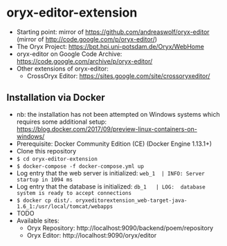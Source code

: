 # oryx-editor-extension
* Starting point: mirror of https://github.com/andreaswolf/oryx-editor (mirror of http://code.google.com/p/oryx-editor/)
* The Oryx Project: https://bpt.hpi.uni-potsdam.de/Oryx/WebHome
* oryx-editor on Google Code Archive: https://code.google.com/archive/p/oryx-editor/
* Other extensions of oryx-editor:
    * CrossOryx Editor: https://sites.google.com/site/crossoryxeditor/

## Installation via Docker
* nb: the installation has not been attempted on Windows systems which requires some additional setup: https://blog.docker.com/2017/09/preview-linux-containers-on-windows/
* Prerequisite: Docker Community Edition (CE) (Docker Engine 1.13.1+)
* Clone this repository
* `$ cd oryx-editor-extension`
* `$ docker-compose -f docker-compose.yml up`
* Log entry that the web server is initialized: `web_1  | INFO: Server startup in 1094 ms`
* Log entry that the database is initialized: `db_1   | LOG:  database system is ready to accept connections`
* `$ docker cp dist/. oryxeditorextension_web-target-java-1.6_1:/usr/local/tomcat/webapps`
* TODO
* Available sites:
    * Oryx Repository: http://localhost:9090/backend/poem/repository
    * Oryx Editor: http://localhost:9090/oryx/editor
